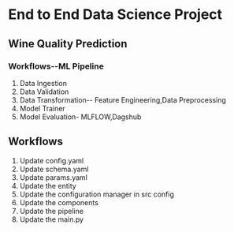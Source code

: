 # End to End Data Science Project
## Wine Quality Prediction
### Workflows--ML Pipeline

1. Data Ingestion
2. Data Validation
3. Data Transformation-- Feature Engineering,Data Preprocessing
4. Model Trainer
5. Model Evaluation- MLFLOW,Dagshub

## Workflows

1. Update config.yaml
2. Update schema.yaml
3. Update params.yaml
4. Update the entity
5. Update the configuration manager in src config
6. Update the components
7. Update the pipeline 
8. Update the main.py
